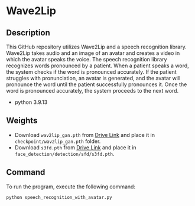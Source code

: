 # Wave2Lip

## Description
This GitHub repository utilizes Wave2Lip and a speech recognition library. Wave2Lip takes audio and an image of an avatar and creates a video in which the avatar speaks the voice. The speech recognition library recognizes words pronounced by a patient. When a patient speaks a word, the system checks if the word is pronounced accurately. If the patient struggles with pronunciation, an avatar is generated, and the avatar will pronounce the word until the patient successfully pronounces it. Once the word is pronounced accurately, the system proceeds to the next word.

- python 3.9.13
## Weights
- Download `wav2lip_gan.pth` from [Drive Link](https://drive.google.com/file/d/1Zi1e9A54rs_vq9gZgKV6SDQ1s-W-Lvw0/view?usp=sharing) and place it in `checkpoint/wav2lip_gan.pth` folder.
- Download `s3fd.pth` from [Drive Link](https://drive.google.com/file/d/1Hf3W1KMmdNhumBNTrZFeXZK53ATcU8tS/view?usp=sharing) and place it in `face_detection/detection/sfd/s3fd.pth`.

## Command
To run the program, execute the following command:
```bash
python speech_recognition_with_avatar.py
```
